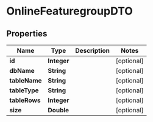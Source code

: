 # OnlineFeaturegroupDTO

## Properties
Name | Type | Description | Notes
------------ | ------------- | ------------- | -------------
**id** | **Integer** |  |  [optional]
**dbName** | **String** |  |  [optional]
**tableName** | **String** |  |  [optional]
**tableType** | **String** |  |  [optional]
**tableRows** | **Integer** |  |  [optional]
**size** | **Double** |  |  [optional]
